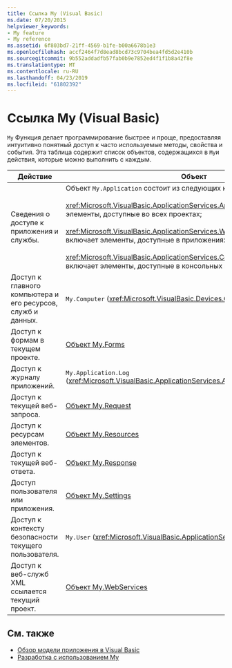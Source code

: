 ```yaml
---
title: Ссылка My (Visual Basic)
ms.date: 07/20/2015
helpviewer_keywords:
- My feature
- My reference
ms.assetid: 6f803bd7-21ff-4569-b1fe-b00a6678b1e3
ms.openlocfilehash: accf2464f7d8ead8bcd73c9704bea4fd5d2e410b
ms.sourcegitcommit: 9b552addadfb57fab0b9e7852ed4f1f1b8a42f8e
ms.translationtype: MT
ms.contentlocale: ru-RU
ms.lasthandoff: 04/23/2019
ms.locfileid: "61802392"
---
```

# <a name="my-reference-visual-basic"></a>Ссылка My (Visual Basic)
`My` Функция делает программирование быстрее и проще, предоставляя интуитивно понятный доступ к часто используемые методы, свойства и события. Эта таблица содержит список объектов, содержащихся в `My`и действия, которые можно выполнить с каждым.  
  
|**Действие**|**Объект**|  
|----------------|----------------|  
|Сведения о доступе к приложения и службы.|Объект `My.Application` состоит из следующих классов:<br /><br /> <xref:Microsoft.VisualBasic.ApplicationServices.ApplicationBase> включает элементы, доступные во всех проектах;<br /><br /> <xref:Microsoft.VisualBasic.ApplicationServices.WindowsFormsApplicationBase> включает элементы, доступные в приложениях Windows Forms;<br /><br /> <xref:Microsoft.VisualBasic.ApplicationServices.ConsoleApplicationBase> включает элементы, доступные в консольных приложениях.|  
|Доступ к главного компьютера и его ресурсов, служб и данных.|`My.Computer` (<xref:Microsoft.VisualBasic.Devices.Computer>)|  
|Доступ к формам в текущем проекте.|[Объект My.Forms](../../../visual-basic/language-reference/objects/my-forms-object.md)|  
|Доступ к журналу приложений.|`My.Application.Log` (<xref:Microsoft.VisualBasic.ApplicationServices.ApplicationBase.Log%2A>)|  
|Доступ к текущей веб-запроса.|[Объект My.Request](../../../visual-basic/language-reference/objects/my-request-object.md)|  
|Доступ к ресурсам элементов.|[Объект My.Resources](../../../visual-basic/language-reference/objects/my-resources-object.md)|  
|Доступ к текущей веб-ответа.|[Объект My.Response](../../../visual-basic/language-reference/objects/my-response-object.md)|  
|Доступ пользователя или приложения.|[Объект My.Settings](../../../visual-basic/language-reference/objects/my-settings-object.md)|  
|Доступ к контексту безопасности текущего пользователя.|`My.User` (<xref:Microsoft.VisualBasic.ApplicationServices.User>)|  
|Доступ к веб-служб XML ссылается текущий проект.|[Объект My.WebServices](../../../visual-basic/language-reference/objects/my-webservices-object.md)|  
  
## <a name="see-also"></a>См. также

- [Обзор модели приложения в Visual Basic](../../../visual-basic/developing-apps/development-with-my/overview-of-the-visual-basic-application-model.md)
- [Разработка с использованием My](../../../visual-basic/developing-apps/development-with-my/index.md)
